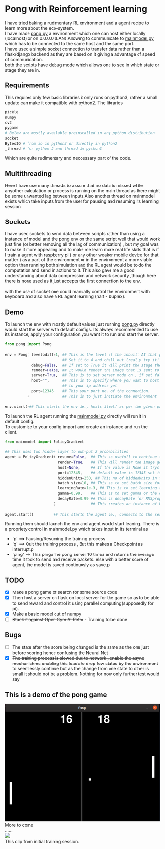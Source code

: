 # Pong with Reinforcement learning
I have tried baking a rudimentary RL environment and a agent recipe to learn more about the eco-system.<br/>
I have made [pong.py](https://github.com/hex-plex/Pong-ReinforcementLearning/blob/master/pong.py) a environment which one can host either locally (localhost) or on  0.0.0.0 (LAN).Allowing to communicate to [mainmodel.py](https://github.com/hex-plex/Pong-ReinforcementLearning/blob/master/mainmodel.py) which has to be connected to the same host and the same port. <br/>
I have used a simple socket connection to transfer data rather than a flask/django backend as they are based on it giving a advantage of speed of communication. <br/>
both the scripts have debug mode which allows one to see in which state or stage they are in. <br/>
## Requirements
This requires only few basic libraries it only runs on python3, rather a small update can make it compatible with python2.
The libraries
```bash
pickle
numpy
cv2
pygame
# Below are mostly available preinstalled in any python distribution
socket
BytesIO # from io in python3 or directly in python2
_thread # for python 3 and thread in python2
```
Which are quite rudimentary and neccessary part of the code.

## Multithreading
Here I have use many threads to assure that no data is missed while anyother calculation or process is running on the main thread as there might be some unwanted lag between inputs.Also another thread on mainmodel exists which take inputs  from the user for pausing and resuming its learning session
## Sockets
I have used sockets to send data between scripts rather than using a instance of model and the pong env on the same script well that would work just fine (or better removing all the lag of communication) , but my goal was to make it more appealing and to make me learn more real life skills that is if I train a agent with raspberry pi ( or any other weaker mobile device for that matter ) as a part of the environment or in the environment a more viable option than running both simulation and the RL agent would be to do the computation and send in actions to it. This also gave me a good understanding about data compression and network security ,though here there is none used as it just accepts the first connection to the env. <br/>
<br/>
with the use of socket one could manually control the environment with keyboard and also have a RL agent learning (half - Duplex).  

## Demo
To launch the env with mostly default values just running [pong.py](https://github.com/hex-plex/Pong-ReinforcementLearning/blob/master/pong.py) directly would start the server with default configs.
Its always recommended to use its instance, apply your configuration you want it to run and start the server.
```python
from pong import Pong

env = Pong( levelodiff=1, ## This is the level of the inbuilt AI that plays against you.
                          ## Set it to 4 and chill out (really try it!!) the scale is 1-3
            debug=False,  ## If set to True it will print the stage the environment is in and info the data inputs and outputs
            render=False, ## It would render the image that is sent to the model, This slows down the process so not a good idea to use it.
            server=True,  ## This is to set server mode on , if set false the environment will be no different from ordinary pong game.
            host="",      ## This is to specify where you want to host it, "" maps to local host "0.0.0.0" doesnt really map
                          ## to your ip address yet
            port=12345    ## This your port no. of the connection.
          )               ## This is to just initiate the environment

env.start()## This starts the env ie., hosts itself as per the given parameter and waits for a connection in async while continuing the game
```

To launch the RL agent running the [mainmodel.py](https://github.com/hex-plex/Pong-ReinforcementLearning/blob/master/mainmodel.py) directly will run it in default config. <br/>
To customize to your config import and create an instance and run the client. <br/>
```python
from mainmodel import PolicyGradient

## This uses two hidden layer to out-put 2 probabilities
agent = PolicyGradient( resume=False,  ## This is usefull to continue training from previos checkpoint.
                        render=True,   ## This will render the image got through the socket,useful if model is in another computer
                        host=None,     ## If the value is None it trys to find a localhost , else specific host is to be provided as a str
                        port=12345,    ## default value is 12345 set is as required.
                        hiddenUnits=250, ## This no of hiddenUnits in first layer depending on the dimension of input.
                        batch_size=10, ## This is to set batch size for batch reiforcement learning rather than using single episode.
                        learningRate=1e-3, ## This is to set learning rate
                        gamma=0.99,    ## This is to set gamma or the discount
                        decayRate=0.99 ## This is decayRate for RMSprop
                      )                ## This creates an instance of PolicyGradient algorithm as a client_socket

agent.start()         ## This starts the agent ie., connects to the server and communicates and learns from its experience.
```

Running them should launch the env and agent would start leaning. There is a propriety control in mainmodel.py which takes input in its terminal as
- 'p'    ==> Pausing/Resuming the training process
- 'q'    ==> Quit the training process , But this makes a Checkpoint as interrupt.p
- 'ping' ==> This pings the pong server 10 times and returns the average time it took to send and receive packets.
else with a better score of agent, the model is saved continuosly as save.p.

## TODO

- [X] Make a pong game or search for some source  code
- [X] Then host a server on flask on local server for the game so as to be able to send reward and control it using parallel computing(supposedly for pi).
- [X] Make a basic model out of numpy
- [ ] <del>Stack it against Open Gym AI Retro</del> - Training to be done

## Bugs
- [ ] The state after the score being changed is the same as the one just before scoring hence confusing the Neural Net
- [X] <del>The training process is slowed due to network , enable the async mechanishms</del> enabling this leads to drop few states by the environment to seemlessly continue but as the change from one state to other is small it should not be a problem.
Nothing for now only further test would say
## This is a demo of the pong game
<img src="/images/pong-game.png"> <br/>
More to come<br/>
......<br/>
<img src="/initial_training.gif"> <br/>
This clip from initial training session.
